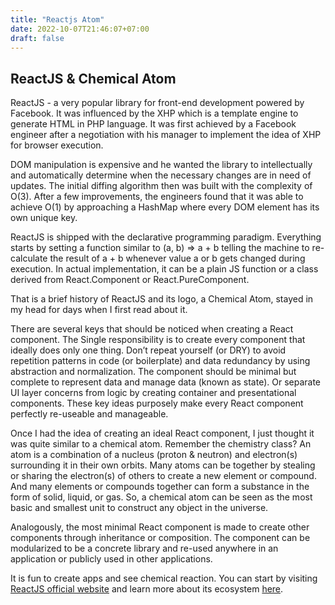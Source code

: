 ```yaml
---
title: "Reactjs Atom"
date: 2022-10-07T21:46:07+07:00
draft: false
---
```


## ReactJS & Chemical Atom

ReactJS - a very popular library for front-end development powered by Facebook. It was influenced by the XHP which is a template engine to generate HTML in PHP language. It was first achieved by a Facebook engineer after a negotiation with his manager to implement the idea of XHP for browser execution.

DOM manipulation is expensive and he wanted the library to intellectually and automatically determine when the necessary changes are in need of updates. The initial diffing algorithm then was built with the complexity of O(3). After a few improvements, the engineers found that it was able to achieve O(1) by approaching a HashMap where every DOM element has its own unique key.

ReactJS is shipped with the declarative programming paradigm. Everything starts by setting a function similar to (a, b) ⇒ a + b telling the machine to re-calculate the result of a + b whenever value a or b gets changed during execution. In actual implementation, it can be a plain JS function or a class derived from React.Component or React.PureComponent.

That is a brief history of ReactJS and its logo, a Chemical Atom, stayed in my head for days when I first read about it.

There are several keys that should be noticed when creating a React component. The Single responsibility is to create every component that ideally does only one thing. Don’t repeat yourself (or DRY) to avoid repetition patterns in code (or boilerplate) and data redundancy by using abstraction and normalization. The component should be minimal but complete to represent data and manage data (known as state). Or separate UI layer concerns from logic by creating container and presentational components. These key ideas purposely make every React component perfectly re-useable and manageable.

Once I had the idea of creating an ideal React component, I just thought it was quite similar to a chemical atom. Remember the chemistry class? An atom is a combination of a nucleus (proton & neutron) and electron(s) surrounding it in their own orbits. Many atoms can be together by stealing or sharing the electron(s) of others to create a new element or compound. And many elements or compounds together can form a substance in the form of solid, liquid, or gas. So, a chemical atom can be seen as the most basic and smallest unit to construct any object in the universe.

Analogously, the most minimal React component is made to create other components through inheritance or composition. The component can be modularized to be a concrete library and re-used anywhere in an application or publicly used in other applications.

It is fun to create apps and see chemical reaction. You can start by visiting [ReactJS official website](https://reactjs.org) and learn more about its ecosystem [here](https://github.com/enaqx/awesome-react).